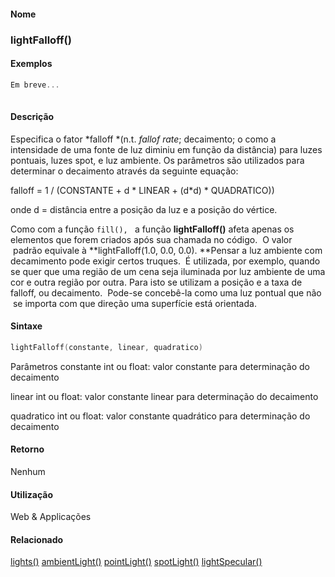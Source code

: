 
#### Nome
### lightFalloff()

#### Exemplos

```pde
Em breve... 
 

```



#### Descrição
Especifica o fator *falloff *(n.t. *fallof rate*; decaimento; o como a intensidade de uma fonte de luz diminiu em função da distância)
para luzes pontuais, luzes spot, e luz ambiente. Os parâmetros
são utilizados para determinar o decaimento
através da seguinte equação:



falloff = 1 / (CONSTANTE + d * LINEAR + (d*d) * QUADRATICO))


onde d = distância entre a posição da luz e a posição do vértice.



Como com a função `fill(), ` a função **lightFalloff()**
afeta apenas os elementos que forem criados após sua chamada no
código.  O valor  padrão equivale à **lightFalloff(1.0, 0.0, 0.0). **Pensar
a luz ambiente com decamimento pode exigir certos truques.
 É utilizada, por exemplo, quando se quer que uma
região de um cena seja iluminada por luz ambiente de uma cor e
outra região por outra. Para isto se utilizam a
posição e a taxa de falloff, ou decaimento.  Pode-se
concebê-la como uma luz pontual que não  se importa
com que direção uma superfície está
orientada.

#### Sintaxe
```pde
lightFalloff(constante, linear, quadratico)

```
Parâmetros
constante
int ou float: valor constante para determinação do decaimento


linear
int ou float: valor constante linear para determinação do decaimento


quadratico
int ou float: valor constante quadrático para determinação do decaimento



#### Retorno

	
Nenhum

#### Utilização

	
Web & Applicações

#### Relacionado
[lights()](lights_
)
[ambientLight()](ambientLight_
)
[pointLight()](pointLight_
)
[spotLight()](spotLight_
)
[lightSpecular()](lightSpecular_
)

